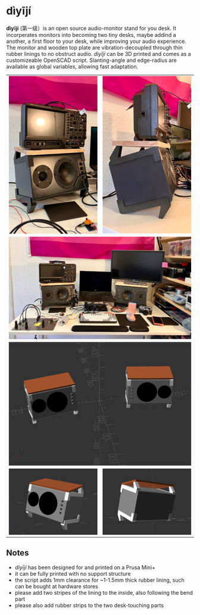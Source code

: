 # dìyījí

**dìyījí** (第一级）is an open source audio-monitor stand for you desk. It incorperates monitors into becoming two tiny desks, maybe addind a another, a first floor to your desk, while improving your audio experience. The monitor and wooden top plate are vibration-decoupled through thin rubber linings to no obstruct audio. *dìyījí* can be 3D printed and comes as a customizeable OpenSCAD script. Slanting-angle and edge-radius are available as global variables, allowing fast adaptation.

<table>
  <tbody>
    <tr>
      <td>
        <img src="images/955a7b841d746bfc.jpg"/>
      </td>
      <td>
        <img src="/images/01b418ecd8236f54.jpg"/>
      </td>
    </tr>
    <tr>
      <td colspan="2">
        <img src="images/96cfdd658ee7931f.jpg"/>
      </td>
    </tr>
    <tr>
      <td colspan="2">
        <img src="images/Screenshot from 2024-05-25 00-38-00.png"/>
      </td>
    </tr>
    <tr>
      <td>
        <img src="images/Screenshot from 2024-05-24 23-43-32.png"/>
      </td>
      <td>
        <img src="images/Screenshot from 2024-05-24 23-45-59.png"/>
      </td>
    </tr>
  </tbody>
</table>

## Notes

- *dìyījí* has been designed for and printed on a Prusa Mini+
- it can be fully printed with no support structure
- the script adds 1mm clearance for ~1-1.5mm thick rubber lining, such can be bought at hardware stores
- please add two stripes of the lining to the inside, also following the bend part
- please also add rubber strips to the two desk-touching parts
